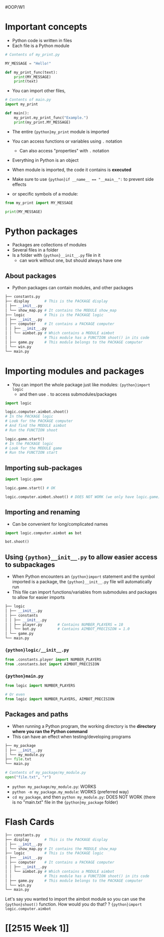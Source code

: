 #OOP/W1
# Important concepts

- Python code is written in files
- Each file is a Python module

```python
# Contents of my_print.py

MY_MESSAGE = "Hello!"

def my_print_func(text):
	print(MY_MESSAGE)
	print(text)
```
- You can import other files,
```python
# Contents of main.py
import my_print

def main():
	my_print.my_print_func("Example.")
	print(my_print.MY_MESSAGE)
```
-  The entire `{python}my_print` module is imported
- You can access functions or variables using `.` notation
	- Can also access "properties" with `.` notation
- Everything in Python is an object
- When module is imported, the code it contains is **executed**
- Make sure to use `{python}if __name__ == "__main__":` to prevent side effects

- or specific symbols of a module:
```python
from my_print import MY_MESSAGE  

print(MY_MESSAGE)
```

# Python packages

- Packages are collections of modules
- Several files in a folder
- Is a folder with `{python}__init__.py` file in it
	- can work without one, but should always have one

## About packages

- Python packages can contain modules, and other packages
```python
├── constants.py
├── display       # This is the PACKAGE display
│ ├── __init__.py
│ └── show_map.py # It contains the MODULE show_map
├── logic         # This is the PACKAGE logic
│ ├── __init__.py
│ ├── computer    # It contains a PACKAGE computer
│ │ ├── __init__.py
│ │ └── aimbot.py # Which contains a MODULE aimbot
│ │               # This module has a FUNCTION shoot() in its code
│ ├── game.py     # This module belongs to the PACKAGE computer
│ └── win.py
└── main.py
```


# Importing modules and packages

- You can import the whole package just like modules: `{python}import logic`
	- and then use `.` to access submodules/packages
```python
import logic  

logic.computer.aimbot.shoot() 
# In the PACKAGE logic
# Look for the PACKAGE computer  
# And find the MODULE aimbot  
# Run the FUNCTION shoot

logic.game.start()  
# In the PACKAGE logic  
# Look for the MODULE game  
# Run the FUNCTION start
```

## Importing sub-packages

```python
import logic.game  

logic.game.start() # OK  

logic.computer.aimbot.shoot() # DOES NOT WORK (we only have logic.game)
```

## Importing and renaming

- Can be convenient for long/complicated names
```python
import logic.computer.aimbot as bot

bot.shoot()
```

## Using `{python}__init__.py` to allow easier access to subpackages

- When Python encounters an `{python}import` statement and the symbol imported is a package, the `{python}__init__.py` file will automatically run
- This file can import functions/variables from submodules and packages to allow for easier imports
```python
├── logic  
│ ├── __init__.py  
│ ├── constants  
│ │ ├── __init__.py  
│ │ ├── player.py       # Contains NUMBER_PLAYERS = 10  
│ │ └── bot.py          # Contains AIMBOT_PRECISION = 1.0  
│ └── game.py  
└── main.py
```
### `{python}logic/__init__.py`
```python
from .constants.player import NUMBER_PLAYERS  
from .constants.bot import AIMBOT_PRECISION
```
### `{python}main.py`
```python
from logic import NUMBER_PLAYERS  

# Or even  
from logic import NUMBER_PLAYERS, AIMBOT_PRECISION
```

## Packages and paths

- When running a Python program, the working directory is the **directory where you ran the Python command**
- This can have an effect when testing/developing programs
```python
├── my_package  
│ ├── __init__.py  
│ └── my_module.py  
├── file.txt  
└── main.py
```

```python
# Contents of my_package/my_module.py  
open("file.txt", "r")
```
- `python my_package/my_module.py`: WORKS
- `python -m my_package.my_module`: WORKS (preferred way)
- `cd my_package`, and then `python my_module.py`: DOES NOT WORK (there is no "main.txt" file in the `{python}my_package` folder)


# Flash Cards

```python
├── constants.py
├── display       # This is the PACKAGE display
│ ├── __init__.py
│ └── show_map.py # It contains the MODULE show_map
├── logic         # This is the PACKAGE logic
│ ├── __init__.py
│ ├── computer    # It contains a PACKAGE computer
│ │ ├── __init__.py
│ │ └── aimbot.py # Which contains a MODULE aimbot
│ │               # This module has a FUNCTION shoot() in its code
│ ├── game.py     # This module belongs to the PACKAGE computer
│ └── win.py
└── main.py
```
Let's say you wanted to import the aimbot module so you can use the `{python}shoot()` function. How would you do that?
?
`{python}import logic.computer.aimbot`
 


# [[2515 Week 1]]